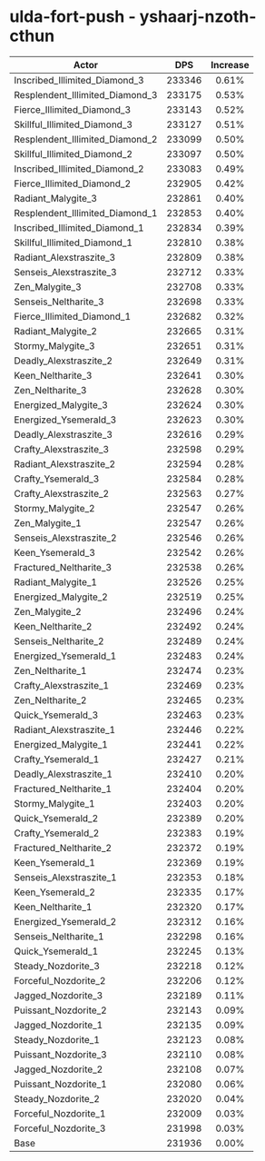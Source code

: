 # ulda-fort-push - yshaarj-nzoth-cthun
| Actor | DPS | Increase |
|---|:---:|:---:|
|Inscribed_Illimited_Diamond_3|233346|0.61%|
|Resplendent_Illimited_Diamond_3|233175|0.53%|
|Fierce_Illimited_Diamond_3|233143|0.52%|
|Skillful_Illimited_Diamond_3|233127|0.51%|
|Resplendent_Illimited_Diamond_2|233099|0.50%|
|Skillful_Illimited_Diamond_2|233097|0.50%|
|Inscribed_Illimited_Diamond_2|233083|0.49%|
|Fierce_Illimited_Diamond_2|232905|0.42%|
|Radiant_Malygite_3|232861|0.40%|
|Resplendent_Illimited_Diamond_1|232853|0.40%|
|Inscribed_Illimited_Diamond_1|232834|0.39%|
|Skillful_Illimited_Diamond_1|232810|0.38%|
|Radiant_Alexstraszite_3|232809|0.38%|
|Senseis_Alexstraszite_3|232712|0.33%|
|Zen_Malygite_3|232708|0.33%|
|Senseis_Neltharite_3|232698|0.33%|
|Fierce_Illimited_Diamond_1|232682|0.32%|
|Radiant_Malygite_2|232665|0.31%|
|Stormy_Malygite_3|232651|0.31%|
|Deadly_Alexstraszite_2|232649|0.31%|
|Keen_Neltharite_3|232641|0.30%|
|Zen_Neltharite_3|232628|0.30%|
|Energized_Malygite_3|232624|0.30%|
|Energized_Ysemerald_3|232623|0.30%|
|Deadly_Alexstraszite_3|232616|0.29%|
|Crafty_Alexstraszite_3|232598|0.29%|
|Radiant_Alexstraszite_2|232594|0.28%|
|Crafty_Ysemerald_3|232584|0.28%|
|Crafty_Alexstraszite_2|232563|0.27%|
|Stormy_Malygite_2|232547|0.26%|
|Zen_Malygite_1|232547|0.26%|
|Senseis_Alexstraszite_2|232546|0.26%|
|Keen_Ysemerald_3|232542|0.26%|
|Fractured_Neltharite_3|232538|0.26%|
|Radiant_Malygite_1|232526|0.25%|
|Energized_Malygite_2|232519|0.25%|
|Zen_Malygite_2|232496|0.24%|
|Keen_Neltharite_2|232492|0.24%|
|Senseis_Neltharite_2|232489|0.24%|
|Energized_Ysemerald_1|232483|0.24%|
|Zen_Neltharite_1|232474|0.23%|
|Crafty_Alexstraszite_1|232469|0.23%|
|Zen_Neltharite_2|232465|0.23%|
|Quick_Ysemerald_3|232463|0.23%|
|Radiant_Alexstraszite_1|232446|0.22%|
|Energized_Malygite_1|232441|0.22%|
|Crafty_Ysemerald_1|232427|0.21%|
|Deadly_Alexstraszite_1|232410|0.20%|
|Fractured_Neltharite_1|232404|0.20%|
|Stormy_Malygite_1|232403|0.20%|
|Quick_Ysemerald_2|232389|0.20%|
|Crafty_Ysemerald_2|232383|0.19%|
|Fractured_Neltharite_2|232372|0.19%|
|Keen_Ysemerald_1|232369|0.19%|
|Senseis_Alexstraszite_1|232353|0.18%|
|Keen_Ysemerald_2|232335|0.17%|
|Keen_Neltharite_1|232320|0.17%|
|Energized_Ysemerald_2|232312|0.16%|
|Senseis_Neltharite_1|232298|0.16%|
|Quick_Ysemerald_1|232245|0.13%|
|Steady_Nozdorite_3|232218|0.12%|
|Forceful_Nozdorite_2|232206|0.12%|
|Jagged_Nozdorite_3|232189|0.11%|
|Puissant_Nozdorite_2|232143|0.09%|
|Jagged_Nozdorite_1|232135|0.09%|
|Steady_Nozdorite_1|232123|0.08%|
|Puissant_Nozdorite_3|232110|0.08%|
|Jagged_Nozdorite_2|232108|0.07%|
|Puissant_Nozdorite_1|232080|0.06%|
|Steady_Nozdorite_2|232020|0.04%|
|Forceful_Nozdorite_1|232009|0.03%|
|Forceful_Nozdorite_3|231998|0.03%|
|Base|231936|0.00%|
